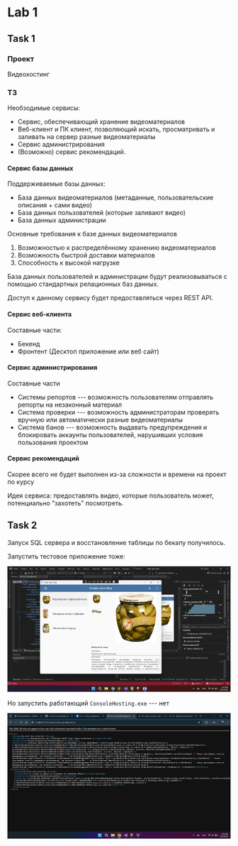 # Lab 1

## Task 1

### Проект

Видеохостинг

### ТЗ

Необзодимые сервисы:
* Сервис, обеспечивающий хранение видеоматериалов
* Веб-клиент и ПК клиент, позволяющий искать, просматривать и заливать на сервер разные видеоматериалы
* Сервис администрирования
* (Возможно) сервис рекомендаций.

#### Сервис базы данных

Поддерживаемые базы данных:
* База данных видеоматериалов (метаданные, пользовательские описания + сами видео)
* База данных пользователей (которые заливают видео)
* База данных администрации

Основные требования к базе данных видеоматериалов
1. Возможностью к распределённому хранению видеоматериалов
1. Возможность быстрой доставки материалов
1. Способность к высокой нагрузке

База данных пользователей и администрации будут реализовываться с помощью стандартных релационных баз данных.

Доступ к данному сервису будет предоставляться через REST API.

#### Сервис веб-клиента

Составные части:
* Бекенд
* Фронтент (Десктоп приложение или веб сайт)

#### Сервис администрирования

Составные части
* Системы репортов --- возможность пользователям отправлять репорты на незаконный материал
* Система проверки --- возможность администраторам проверять вручную или автоматически разные видеоматериалы
* Система банов --- возможность выдавать предупреждения и блокировать аккаунты пользователей, нарушивших условия пользования проектом

#### Сервис рекомендаций

Скорее всего не будет выполнен из-за сложности и времени на проект по курсу

Идея сервиса: предоставлять видео, которые пользователь может, потенциально "захотеть" посмотреть.

## Task 2

Запуск SQL сервера и восстановление таблицы по бекапу получилось.

Запустить тестовое приложение тоже:

![Test app](./src/test.png)

Но запустить работающий `ConsoleHosting.exe` --- нет

![Unsuccessful console hosting](./src/unsuccesful_console_hosting.png)